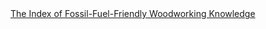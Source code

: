 <a href=" https://t.umblr.com/redirect?z=http%3A%2F%2Fwww.cianperez.com%2FWood%2FWoodDocs%2FWood_How_To%2FINDEX_How_To.htm&amp;t=NWI3YzQ3ODZiYjIwMDI2N2MzZjE0NDBhYTlhN2MzMWFhYjY1YmU1MyxSblF1VXlmYw%3D%3D&amp;b=t%3AqHVAHG4mRdaot7uHHBcIRA&amp;p=https%3A%2F%2Fweekendjoiner.com%2Fpost%2F34921091211%2Fthe-index-of-fossil-fuel-friendly-woodworking&amp;m=0">
                        The Index of Fossil-Fuel-Friendly Woodworking Knowledge                    </a>
